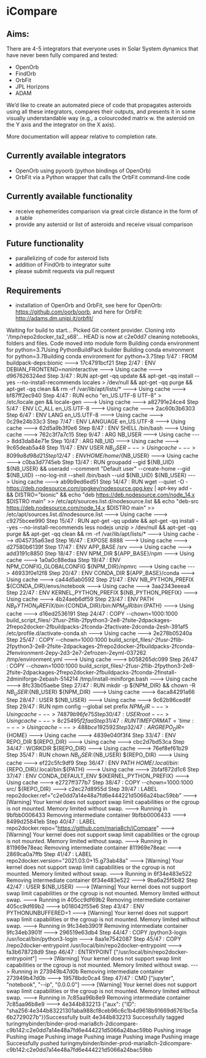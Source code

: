 # iCompare

## Aims:
There are 4-5 integrators that everyone uses in Solar System dynamics that have never been fully compared and tested:
* OpenOrb
* FindOrb
* OrbFit
* JPL Horizons
* ADAM

We’d like to create an automated piece of code that propagates asteroids using all these integrators, compares their outputs, and presents it in some visually understandable way (e.g., a colourcoded matrix w. the asteroid on the Y axis and the integrator on the X axis).

More documentation will appear relative to completion rate.

## Currently available integrators
* OpenOrb using pyoorb (python bindings of OpenOrb)
* OrbFit via a Python wrapper that calls the OrbFit command-line code

## Currently available functionality
* receive ephemerides comparison via great circle distance in the form of a table 
* provide any asteroid or list of asteroids and receive visual comparison

## Future functionality
* parallelizing of code for asteroid lists
* addition of FindOrb to integrator suite
* please submit requests via pull request

## Requirements
* installation of OpenOrb and OrbFit, see here for OpenOrb: https://github.com/oorb/oorb, and here for OrbFit: http://adams.dm.unipi.it/orbfit/

Waiting for build to start...
Picked Git content provider.
Cloning into '/tmp/repo2docker_ta2_s68'...
HEAD is now at c2e0dd7 cleaning notebooks, folders and files. Code moved into module form
Building conda environment for python=3.7Using PythonBuildPack builder
Building conda environment for python=3.7Building conda environment for python=3.7Step 1/47 : FROM buildpack-deps:bionic
 ---> 17c4791bcf21
Step 2/47 : ENV DEBIAN_FRONTEND=noninteractive
 ---> Using cache
 ---> d967626324ed
Step 3/47 : RUN apt-get -qq update &&     apt-get -qq install --yes --no-install-recommends locales > /dev/null &&     apt-get -qq purge &&     apt-get -qq clean &&     rm -rf /var/lib/apt/lists/*
 ---> Using cache
 ---> bf87ff2ec940
Step 4/47 : RUN echo "en_US.UTF-8 UTF-8" > /etc/locale.gen &&     locale-gen
 ---> Using cache
 ---> a82791e24ce4
Step 5/47 : ENV LC_ALL en_US.UTF-8
 ---> Using cache
 ---> 2ac60b3b6303
Step 6/47 : ENV LANG en_US.UTF-8
 ---> Using cache
 ---> 0c29e24b33c3
Step 7/47 : ENV LANGUAGE en_US.UTF-8
 ---> Using cache
 ---> 62d5a9b3f0e6
Step 8/47 : ENV SHELL /bin/bash
 ---> Using cache
 ---> 762c3f7a7c15
Step 9/47 : ARG NB_USER
 ---> Using cache
 ---> 8dd3da84e71e
Step 10/47 : ARG NB_UID
 ---> Using cache
 ---> 9c65deab5a48
Step 11/47 : ENV USER ${NB_USER}
 ---> Using cache
 ---> 8099a8d98d21
Step 12/47 : ENV HOME /home/${NB_USER}
 ---> Using cache
 ---> c0ba3d7745eb
Step 13/47 : RUN groupadd         --gid ${NB_UID}         ${NB_USER} &&     useradd         --comment "Default user"         --create-home         --gid ${NB_UID}         --no-log-init         --shell /bin/bash         --uid ${NB_UID}         ${NB_USER}
 ---> Using cache
 ---> ab9b9ed6ed51
Step 14/47 : RUN wget --quiet -O - https://deb.nodesource.com/gpgkey/nodesource.gpg.key |  apt-key add - &&     DISTRO="bionic" &&     echo "deb https://deb.nodesource.com/node_14.x $DISTRO main" >> /etc/apt/sources.list.d/nodesource.list &&     echo "deb-src https://deb.nodesource.com/node_14.x $DISTRO main" >> /etc/apt/sources.list.d/nodesource.list
 ---> Using cache
 ---> c9275bcee990
Step 15/47 : RUN apt-get -qq update &&     apt-get -qq install --yes --no-install-recommends   less        nodejs        unzip        > /dev/null &&     apt-get -qq purge &&     apt-get -qq clean &&     rm -rf /var/lib/apt/lists/*
 ---> Using cache
 ---> d045735a63ed
Step 16/47 : EXPOSE 8888
 ---> Using cache
 ---> d27580b6139f
Step 17/47 : ENV APP_BASE /srv
 ---> Using cache
 ---> add3191c8850
Step 18/47 : ENV NPM_DIR ${APP_BASE}/npm
 ---> Using cache
 ---> 1a0a0c88edaa
Step 19/47 : ENV NPM_CONFIG_GLOBALCONFIG ${NPM_DIR}/npmrc
 ---> Using cache
 ---> 46933f0e12f8
Step 20/47 : ENV CONDA_DIR ${APP_BASE}/conda
 ---> Using cache
 ---> ca44d5ab0592
Step 21/47 : ENV NB_PYTHON_PREFIX ${CONDA_DIR}/envs/notebook
 ---> Using cache
 ---> 3aa2343eeea4
Step 22/47 : ENV KERNEL_PYTHON_PREFIX ${NB_PYTHON_PREFIX}
 ---> Using cache
 ---> 4b24aeb6df59
Step 23/47 : ENV PATH ${NB_PYTHON_PREFIX}/bin:${CONDA_DIR}/bin:${NPM_DIR}/bin:${PATH}
 ---> Using cache
 ---> d16ed2536191
Step 24/47 : COPY --chown=1000:1000 build_script_files/-2fusr-2flib-2fpython3-2e8-2fsite-2dpackages-2frepo2docker-2fbuildpacks-2fconda-2factivate-2dconda-2esh-391af5 /etc/profile.d/activate-conda.sh
 ---> Using cache
 ---> 2e278b05240a
Step 25/47 : COPY --chown=1000:1000 build_script_files/-2fusr-2flib-2fpython3-2e8-2fsite-2dpackages-2frepo2docker-2fbuildpacks-2fconda-2fenvironment-2epy-2d3-2e7-2efrozen-2eyml-037262 /tmp/environment.yml
 ---> Using cache
 ---> b058265dc099
Step 26/47 : COPY --chown=1000:1000 build_script_files/-2fusr-2flib-2fpython3-2e8-2fsite-2dpackages-2frepo2docker-2fbuildpacks-2fconda-2finstall-2dminiforge-2ebash-514214 /tmp/install-miniforge.bash
 ---> Using cache
 ---> 8fc33b05aebe
Step 27/47 : RUN mkdir -p ${NPM_DIR} && chown -R ${NB_USER}:${NB_USER} ${NPM_DIR}
 ---> Using cache
 ---> 6aca84291a66
Step 28/47 : USER ${NB_USER}
 ---> Using cache
 ---> 9c62b96ced8f
Step 29/47 : RUN npm config --global set prefix ${NPM_DIR}
 ---> Using cache
 ---> 74879b96fe75
Step 30/47 : USER root
 ---> Using cache
 ---> 8c25495f2faa
Step 31/47 : RUN TIMEFORMAT='time: %3R' bash -c 'time /tmp/install-miniforge.bash' && rm /tmp/install-miniforge.bash /tmp/environment.yml
 ---> Using cache
 ---> 488bce192592
Step 32/47 : ARG REPO_DIR=${HOME}
 ---> Using cache
 ---> 4839e040f3f4
Step 33/47 : ENV REPO_DIR ${REPO_DIR}
 ---> Using cache
 ---> cbc2d7bd53ca
Step 34/47 : WORKDIR ${REPO_DIR}
 ---> Using cache
 ---> 76ef8ef61b29
Step 35/47 : RUN chown ${NB_USER}:${NB_USER} ${REPO_DIR}
 ---> Using cache
 ---> ef22c5fc9df9
Step 36/47 : ENV PATH ${HOME}/.local/bin:${REPO_DIR}/.local/bin:${PATH}
 ---> Using cache
 ---> 2bfaf872d1c6
Step 37/47 : ENV CONDA_DEFAULT_ENV ${KERNEL_PYTHON_PREFIX}
 ---> Using cache
 ---> e2727ff377b7
Step 38/47 : COPY --chown=1000:1000 src/ ${REPO_DIR}
 ---> c2ec27d8955d
Step 39/47 : LABEL repo2docker.ref="c2e0dd7a14e48a7fd6e444221d5066a24bac59bb"
 ---> [Warning] Your kernel does not support swap limit capabilities or the cgroup is not mounted. Memory limited without swap.
 ---> Running in 9bfbb0006433
Removing intermediate container 9bfbb0006433
 ---> 8499d25841eb
Step 40/47 : LABEL repo2docker.repo="https://github.com/maria8ch/iCompare"
 ---> [Warning] Your kernel does not support swap limit capabilities or the cgroup is not mounted. Memory limited without swap.
 ---> Running in 811969e78eac
Removing intermediate container 811969e78eac
 ---> 2869ca0a7ffb
Step 41/47 : LABEL repo2docker.version="2021.03.0+15.g73ab48a"
 ---> [Warning] Your kernel does not support swap limit capabilities or the cgroup is not mounted. Memory limited without swap.
 ---> Running in 6f34e483e522
Removing intermediate container 6f34e483e522
 ---> 9ba6a25f5b82
Step 42/47 : USER ${NB_USER}
 ---> [Warning] Your kernel does not support swap limit capabilities or the cgroup is not mounted. Memory limited without swap.
 ---> Running in 405cc9df69b2
Removing intermediate container 405cc9df69b2
 ---> b018042f55e6
Step 43/47 : ENV PYTHONUNBUFFERED=1
 ---> [Warning] Your kernel does not support swap limit capabilities or the cgroup is not mounted. Memory limited without swap.
 ---> Running in 9fc34eb3901f
Removing intermediate container 9fc34eb3901f
 ---> 296519e63db4
Step 44/47 : COPY /python3-login /usr/local/bin/python3-login
 ---> 8aa1e7542087
Step 45/47 : COPY /repo2docker-entrypoint /usr/local/bin/repo2docker-entrypoint
 ---> fa3b678728d9
Step 46/47 : ENTRYPOINT ["/usr/local/bin/repo2docker-entrypoint"]
 ---> [Warning] Your kernel does not support swap limit capabilities or the cgroup is not mounted. Memory limited without swap.
 ---> Running in 273949b47d0b
Removing intermediate container 273949b47d0b
 ---> 19578bdc0ca4
Step 47/47 : CMD ["jupyter", "notebook", "--ip", "0.0.0.0"]
 ---> [Warning] Your kernel does not support swap limit capabilities or the cgroup is not mounted. Memory limited without swap.
 ---> Running in 7c85aa96b8e9
Removing intermediate container 7c85aa96b8e9
 ---> 4e344b832213
{"aux": {"ID": "sha256:4e344b83221301aba988cf8ceb96c6c1b4d9618b91669d6761bc5a6b2729027b"}}Successfully built 4e344b832213
Successfully tagged turingmybinder/binder-prod-maria8ch-2dicompare-c9b142:c2e0dd7a14e48a7fd6e444221d5066a24bac59bb
Pushing image
Pushing image
Pushing image
Pushing image
Pushing image
Pushing image
Successfully pushed turingmybinder/binder-prod-maria8ch-2dicompare-c9b142:c2e0dd7a14e48a7fd6e444221d5066a24bac59bb
